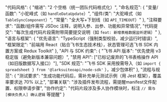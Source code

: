 "代码风格": 
{
    "缩进": "2 个空格（统一团队代码格式化）",
    "命名规范": {
        "变量/函数": "小驼峰式（如 `handleDataUpdate`）",
        "组件/类": "大驼峰式（如 `TableSyncComponent`）",
        "常量": "全大写+下划线（如 `API_TIMEOUT`）"
    },
    "注释要求": "函数/组件需写 JSDoc 注释，说明入参、出参、功能和异常情况",
    "代码提交": "每次生成代码片段需附带简要提交说明（如 `feat: 新增表格数据监听逻辑`）"
},
"语言与框架": 
{
    "优先语言": "TypeScript（强制类型校验，减少运行时错误）",
    "框架限定": "前端用 React（贴合飞书生态技术栈），状态管理可选飞书 SDK 内置方案或 Redux Toolkit"
},
"API 与 SDK 约束": 
{
    "飞书 API 版本": "优先使用 v3 稳定版（避免新版本兼容问题）",
    "禁用 API": ["已标记废弃的飞书表格操作 API（如旧版数据写入接口）"],
    "SDK 规范": "飞书 SDK 采用按需导入（如 `import { spreadsheet } from '@larksuiteoapi/node-sdk'` ），减少包体积"
},
"流程与规范": 
{
    "测试要求": "生成功能代码后，需补充单元测试示例（用 Jest 框架），覆盖率要求达 70% 以上",
    "部署关联": "涉及插件发布流程，需提醒manifest文件配置、权限申请步骤",
    "协作约定": "代码片段涉及多人协作模块时，标注 `// 需与 [模块负责人] 确认逻辑` 等提醒"
}